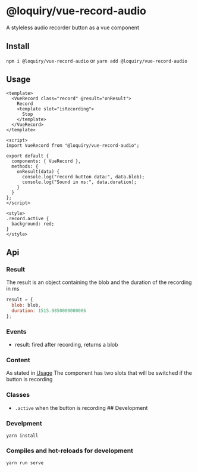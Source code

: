 # @loquiry/vue-record-audio

A styleless audio recorder button as a vue component

## Install

`npm i @loquiry/vue-record-audio` or
`yarn add @loquiry/vue-record-audio`

## Usage

```vue
<template>
  <VueRecord class="record" @result="onResult">
    Record
    <template slot="isRecording">
      Stop
    </template>
  </VueRecord>
</template>

<script>
import VueRecord from "@loquiry/vue-record-audio";

export default {
  components: { VueRecord },
  methods: {
    onResult(data) {
      console.log("record button data:", data.blob);
      console.log("Sound in ms:", data.duration);
    }
  }
};
</script>

<style>
.record.active {
  background: red;
}
</style>
```

## Api

### Result

The result is an object containing the blob and the duration of the recording in ms

```js
result = {
  blob: blob,
  duration: 1515.9850000000006
};
```

### Events

- result: fired after recording, returns a blob

### Content

As stated in [Usage](#usage) The component has two slots that will be switched if the button is recording

### Classes

- `.active` when the button is recording ## Development

### Develpment

```
yarn install
```

### Compiles and hot-reloads for development

```
yarn run serve
```
